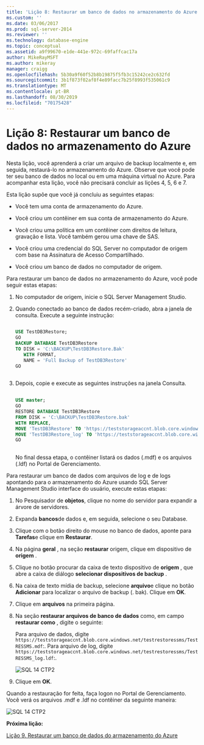 ```yaml
---
title: 'Lição 8: Restaurar um banco de dados no armazenamento do Azure | Microsoft Docs'
ms.custom: ''
ms.date: 03/06/2017
ms.prod: sql-server-2014
ms.reviewer: ''
ms.technology: database-engine
ms.topic: conceptual
ms.assetid: a9f99670-e1de-441e-972c-69faffcac17a
author: MikeRayMSFT
ms.author: mikeray
manager: craigg
ms.openlocfilehash: 5b30a9f60f52b8b19875f5fb3c15242ce2c632fd
ms.sourcegitcommit: 3b1f873f02af8f4e89facc7b25f8993f535061c9
ms.translationtype: MT
ms.contentlocale: pt-BR
ms.lasthandoff: 08/30/2019
ms.locfileid: "70175428"
---
```

# <a name="lesson-8-restore-a-database-to-azure-storage"></a>Lição 8: Restaurar um banco de dados no armazenamento do Azure
  Nesta lição, você aprenderá a criar um arquivo de backup localmente e, em seguida, restaurá-lo no armazenamento do Azure. Observe que você pode ter seu banco de dados no local ou em uma máquina virtual no Azure. Para acompanhar esta lição, você não precisará concluir as lições 4, 5, 6 e 7.  
  
 Esta lição supõe que você já concluiu as seguintes etapas:  
  
-   Você tem uma conta de armazenamento do Azure.  
  
-   Você criou um contêiner em sua conta de armazenamento do Azure.  
  
-   Você criou uma política em um contêiner com direitos de leitura, gravação e lista. Você também gerou uma chave de SAS.  
  
-   Você criou uma credencial do SQL Server no computador de origem com base na Assinatura de Acesso Compartilhado.  
  
-   Você criou um banco de dados no computador de origem.  
  
 Para restaurar um banco de dados no armazenamento do Azure, você pode seguir estas etapas:  
  
1.  No computador de origem, inicie o SQL Server Management Studio.  
  
2.  Quando conectado ao banco de dados recém-criado, abra a janela de consulta. Execute a seguinte instrução:  
  
    ```sql  
  
    USE TestDB3Restore;   
    GO   
    BACKUP DATABASE TestDB3Restore   
    TO DISK = 'C:\BACKUP\TestDB3Restore.Bak'   
       WITH FORMAT,   
       NAME = 'Full Backup of TestDB3Restore'   
    GO  
  
    ```  
  
3.  Depois, copie e execute as seguintes instruções na janela Consulta.  
  
    ```sql  
  
    USE master;   
    GO   
    RESTORE DATABASE TestDB3Restore    
    FROM DISK = 'C:\BACKUP\TestDB3Restore.bak'    
    WITH REPLACE,   
    MOVE 'TestDB3Restore' TO 'https://teststorageaccnt.blob.core.windows.net/testcontainrestore/TestDB3Restore.mdf',     
    MOVE 'TestDB3Restore_log' TO 'https://teststorageaccnt.blob.core.windows.net/testcontainrestore/TestDB3Restore_log.ldf';   
    GO  
  
    ```  
  
     No final dessa etapa, o contêiner listará os dados (.mdf) e os arquivos (.ldf) no Portal de Gerenciamento.  
  
 Para restaurar um banco de dados com arquivos de log e de logs apontando para o armazenamento do Azure usando SQL Server Management Studio interface do usuário, execute estas etapas:  
  
1.  No Pesquisador de **objetos**, clique no nome do servidor para expandir a árvore de servidores.  
  
2.  Expanda **bancos**de dados e, em seguida, selecione o seu Database.  
  
3.  Clique com o botão direito do mouse no banco de dados, aponte para **Tarefas**e clique em **Restaurar**.  
  
4.  Na página **geral** , na seção **restaurar** origem, clique em dispositivo de **origem** .  
  
5.  Clique no botão procurar da caixa de texto dispositivo de **origem** , que abre a caixa de diálogo **selecionar dispositivos de backup** .  
  
6.  Na caixa de texto mídia de backup, selecione **arquivo**e clique no botão **Adicionar** para localizar o arquivo de backup (. bak). Clique em **OK**.  
  
7.  Clique em **arquivos** na primeira página.  
  
8.  Na seção **restaurar arquivos de banco de dados** como, em campo **restaurar como** , digite o seguinte:  
  
     Para arquivo de dados, digite `https://teststorageaccnt.blob.core.windows.net/testrestoressms/TestRESSMS.mdf`:. Para arquivo de log, digite `https://teststorageaccnt.blob.core.windows.net/testrestoressms/TestRESSMS_log.ldf`:.  
  
     ![SQL 14 CTP2](../tutorials/media/ss-was-tutlesson-8-8.gif "SQL 14 CTP2")  
  
9. Clique em **OK**.  
  
 Quando a restauração for feita, faça logon no Portal de Gerenciamento. Você verá os arquivos .mdf e .ldf no contêiner da seguinte maneira:  
  
 ![SQL 14 CTP2](../tutorials/media/ss-was-tutlesson-8-9.gif "SQL 14 CTP2")  
  
 **Próxima lição:**  
  
 [Lição 9. Restaurar um banco de dados do armazenamento do Azure](../relational-databases/lesson-8-restore-as-new-database-from-log-backup.md)  
  
  
